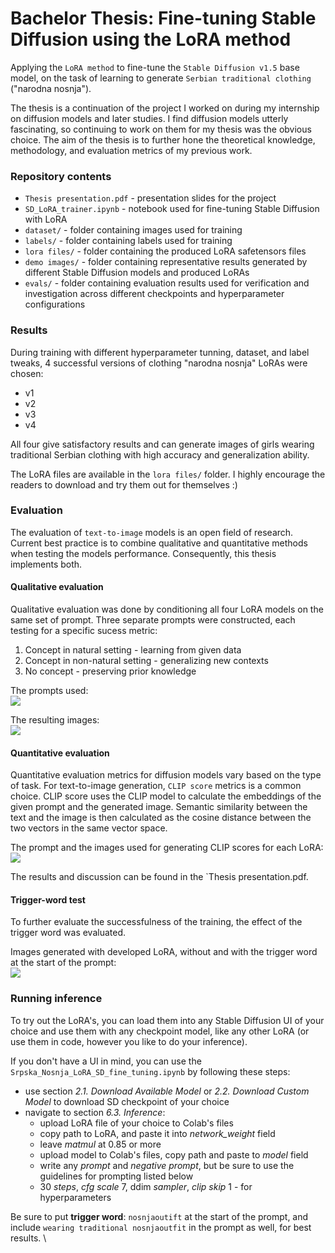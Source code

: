 # Bachelor Thesis: Fine-tuning Stable Diffusion using the LoRA method

Applying the `LoRA method` to fine-tune the `Stable Diffusion v1.5` base model, on the task of learning to generate `Serbian traditional clothing` ("narodna nosnja").

The thesis is a continuation of the project I worked on during my internship on diffusion models and later studies. I find diffusion models utterly fascinating, so continuing to work on them for my thesis was the obvious choice. The aim of the thesis is to further hone the theoretical knowledge, methodology, and evaluation metrics of my previous work.

### Repository contents
- `Thesis presentation.pdf` - presentation slides for the project 
- `SD_LoRA_trainer.ipynb` - notebook used for fine-tuning Stable Diffusion with LoRA
- `dataset/` - folder containing images used for training
- `labels/` - folder containing labels used for training
- `lora files/` - folder containing the produced LoRA safetensors files
- `demo images/` - folder containing representative results generated by different Stable Diffusion models and produced LoRAs
- `evals/` - folder containing evaluation results used for verification and investigation across different checkpoints and hyperparameter configurations

### Results
During training with different hyperparameter tunning, dataset, and label tweaks, 4 successful versions of clothing "narodna nosnja" LoRAs were chosen:
- v1
- v2
- v3
- v4

All four give satisfactory results and can generate images of girls wearing traditional Serbian clothing with high accuracy and generalization ability.

The LoRA files are available in the `lora files/` folder. I highly encourage the readers to download and try them out for themselves :)

### Evaluation
The evaluation of `text-to-image` models is an open field of research. 
Current best practice is to combine qualitative and quantitative methods when testing the models performance.
Consequently, this thesis implements both.

#### Qualitative evaluation
Qualitative evaluation was done by conditioning all four LoRA models on the same set of prompt. Three separate prompts were constructed, each testing for a specific sucess metric:
1. Concept in natural setting - learning from given data
2. Concept in non-natural setting - generalizing new contexts
3. No concept - preserving prior knowledge

The prompts used: \
![](evals/qualitative_prompts.png)

The resulting images: \
![](evals/qualitative_comparison.png)

#### Quantitative evaluation
Quantitative evaluation metrics for diffusion models vary based on the type of task. For text-to-image generation, `CLIP score` metrics is a common choice.
CLIP score uses the CLIP model to calculate the embeddings of the given prompt and the generated image. Semantic similarity between the text and the image is then calculated as the cosine distance between the two vectors in the same vector space.

The prompt and the images used for generating CLIP scores for each LoRA: \
![](evals/quantitative_comparison.png)

The results and discussion can be found in the `Thesis presentation.pdf.

#### Trigger-word test
To further evaluate the successfulness of the training, the effect of the trigger word was evaluated.

Images generated with developed LoRA, without and with the trigger word at the start of the prompt: \
![](evals/trigger_word_test.png)

### Running inference

To try out the LoRA's, you can load them into any Stable Diffusion UI of your choice and use them with any checkpoint model, like any other LoRA (or use them in code, however you like to do your inference).

If you don't have a UI in mind, you can use the `Srpska_Nosnja_LoRA_SD_fine_tuning.ipynb` by following these steps:
- use section *2.1. Download Available Model* or *2.2.  Download Custom Model* to download SD checkpoint of your choice
- navigate to section *6.3. Inference*:
  - upload LoRA file of your choice to Colab's files
  - copy path to LoRA, and paste it into *network_weight* field
  - leave *matmul* at 0.85 or more
  - upload model to Colab's files, copy path and paste to *model* field
  - write any *prompt* and *negative prompt*, but be sure to use the guidelines for prompting listed below
  - 30 *steps*, *cfg scale* 7, ddim *sampler*, *clip skip* 1 - for hyperparameters

Be sure to put **trigger word**: `nosnjaoutift` at the start of the prompt, and include `wearing traditional nosnjaoutfit` in the prompt as well, for best results. \
